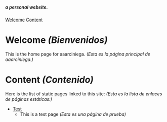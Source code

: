 ##### a personal website.
[Welcome](#Welcome)
[Content](#Content)
# Welcome *(Bienvenidos)*
This is the home page for aaarciniega.
*(Esta es la página principal de aaarciniega.)*
# Content *(Contenido)*
Here is the list of static pages linked to this site:
*(Esta es la lista de enlaces de páginas estáticas:)*

- [Test](Test.html)
  - This is a test page *(Esta es una página de prueba)*